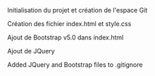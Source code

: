 Initialisation du projet et création de l'espace Git

Création des fichier index.html et style.css

Ajout de Bootstrap v5.0 dans index.html

Ajout de JQuery

Added JQuery and Bootstrap files to .gitignore 
